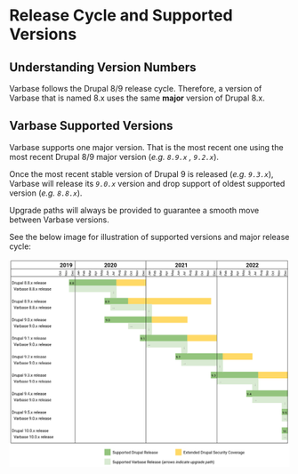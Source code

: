 # Release Cycle and Supported Versions

## Understanding Version Numbers

Varbase follows the Drupal 8/9 release cycle. Therefore, a version of Varbase that is named 8.x uses the same **major** version of Drupal 8.x.

## Varbase Supported Versions

Varbase supports one major version. That is the most recent one using the most recent Drupal 8/9 major version \(_e.g. `8.9.x` , `9.2.x`_\).

Once the most recent stable version of Drupal 9 is released \(_e.g. `9.3.x`_\), Varbase will release its _`9.0.x`_ version and drop support of oldest supported version \(_e.g. `8.8.x`_\).

Upgrade paths will always be provided to guarantee a smooth move between Varbase versions.

See the below image for illustration of supported versions and major release cycle:

![](../.gitbook/assets/drupal-feature-versions-release-cycle-and-how-varbase-follows-it.png)

